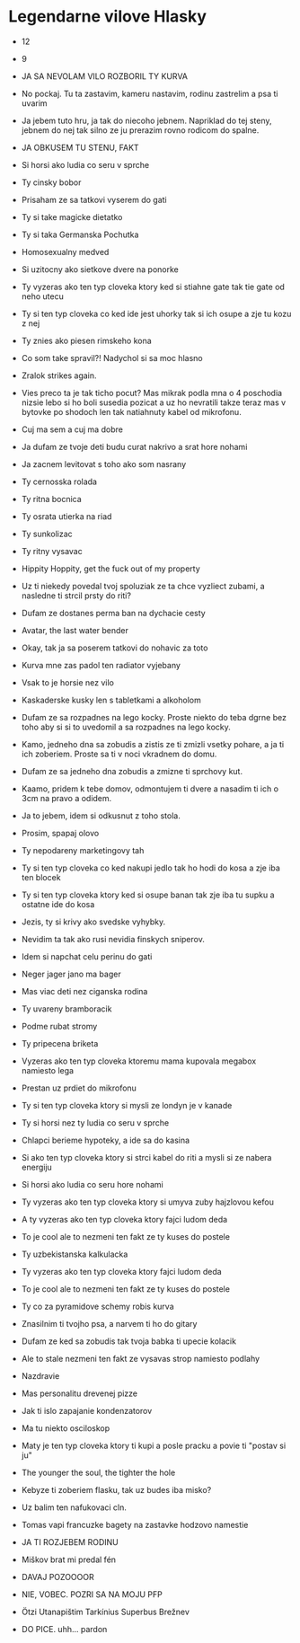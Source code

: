 # Legendarne vilove Hlasky

- 12

- 9

- JA SA NEVOLAM VILO ROZBORIL TY KURVA

- No pockaj. Tu ta zastavim, kameru nastavim, rodinu zastrelim a psa ti uvarim

- Ja jebem tuto hru, ja tak do niecoho jebnem. Napriklad do tej steny, jebnem do nej tak silno ze ju prerazim rovno rodicom do spalne.

- JA OBKUSEM TU STENU, FAKT

- Si horsi ako ludia co seru v sprche

- Ty cinsky bobor

- Prisaham ze sa tatkovi vyserem do gati

- Ty si take magicke dietatko

- Ty si taka Germanska Pochutka

- Homosexualny medved

- Si uzitocny ako sietkove dvere na ponorke

- Ty vyzeras ako ten typ cloveka ktory ked si stiahne gate tak tie gate od neho utecu

- Ty si ten typ cloveka co ked ide jest uhorky tak si ich osupe a zje tu kozu z nej

- Ty znies ako piesen rimskeho kona

- Co som take spravil?! Nadychol si sa moc hlasno

- Zralok strikes again.

- Vies preco ta je tak ticho pocut? Mas mikrak podla mna o 4 poschodia nizsie lebo si ho boli susedia pozicat a uz ho nevratili takze teraz mas v bytovke po shodoch len tak natiahnuty kabel od mikrofonu.

- Cuj ma sem a cuj ma dobre

- Ja dufam ze tvoje deti budu curat nakrivo a srat hore nohami

- Ja zacnem levitovat s toho ako som nasrany

- Ty cernosska rolada

- Ty ritna bocnica

- Ty osrata utierka na riad

- Ty sunkolizac

- Ty ritny vysavac

- Hippity Hoppity, get the fuck out of my property

- Uz ti niekedy povedal tvoj spoluziak ze ta chce vyzliect zubami, a nasledne ti strcil prsty do riti?

- Dufam ze dostanes perma ban na dychacie cesty

- Avatar, the last water bender

- Okay, tak ja sa poserem tatkovi do nohavic za toto

- Kurva mne zas padol ten radiator vyjebany

- Vsak to je horsie nez vilo

- Kaskaderske kusky len s tabletkami a alkoholom

- Dufam ze sa rozpadnes na lego kocky. Proste niekto do teba dgrne bez toho aby si si to uvedomil a sa rozpadnes na lego kocky.

- Kamo, jedneho dna sa zobudis a zistis ze ti zmizli vsetky pohare, a ja ti ich zoberiem. Proste sa ti v noci vkradnem do domu.

- Dufam ze sa jedneho dna zobudis a zmizne ti sprchovy kut.

- Kaamo, pridem k tebe domov, odmontujem ti dvere a nasadim ti ich o 3cm na pravo a odidem.

- Ja to jebem, idem si odkusnut z toho stola.

- Prosim, spapaj olovo

- Ty nepodareny marketingovy tah

- Ty si ten typ cloveka co ked nakupi jedlo tak ho hodi do kosa a zje iba ten blocek

- Ty si ten typ cloveka ktory ked si osupe banan tak zje iba tu supku a ostatne ide do kosa

- Jezis, ty si krivy ako svedske vyhybky.

- Nevidim ta tak ako rusi nevidia finskych sniperov.

- Idem si napchat celu perinu do gati

- Neger jager jano ma bager

- Mas viac deti nez ciganska rodina

- Ty uvareny bramboracik

- Podme rubat stromy

- Ty pripecena briketa

- Vyzeras ako ten typ cloveka ktoremu mama kupovala megabox namiesto lega

- Prestan uz prdiet do mikrofonu

- Ty si ten typ cloveka ktory si mysli ze londyn je v kanade

- Ty si horsi nez ty ludia co seru v sprche

- Chlapci berieme hypoteky, a ide sa do kasina

- Si ako ten typ cloveka ktory si strci kabel do riti a mysli si ze nabera energiju

- Si horsi ako ludia co seru hore nohami

- Ty vyzeras ako ten typ cloveka ktory si umyva zuby hajzlovou kefou

- A ty vyzeras ako ten typ cloveka ktory fajci ludom deda

- To je cool ale to nezmeni ten fakt ze ty kuses do postele

- Ty uzbekistanska kalkulacka

- Ty vyzeras ako ten typ cloveka ktory fajci ludom deda

- To je cool ale to nezmeni ten fakt ze ty kuses do postele

- Ty co za pyramidove schemy robis kurva

- Znasilnim ti tvojho psa, a narvem ti ho do gitary

- Dufam ze ked sa zobudis tak tvoja babka ti upecie kolacik

- Ale to stale nezmeni ten fakt ze vysavas strop namiesto podlahy

- Nazdravie

- Mas personalitu drevenej pizze

- Jak ti islo zapajanie kondenzatorov

- Ma tu niekto osciloskop

- Maty je ten typ cloveka ktory ti kupi a posle pracku a povie ti "postav si ju"

- The younger the soul, the tighter the hole

- Kebyze ti zoberiem flasku, tak uz budes iba misko?

- Uz balim ten nafukovaci cln.

- Tomas vapi francuzke bagety na zastavke hodzovo namestie

- JA TI ROZJEBEM RODINU

- Miškov brat mi predal fén 

- DAVAJ POZOOOOR

- NIE, VOBEC. POZRI SA NA MOJU PFP

- Ötzi Utanapištim Tarkínius Superbus Brežnev 

- DO PICE. uhh... pardon

